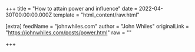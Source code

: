 
+++
title = "How to attain power and influence"
date = 2022-04-30T00:00:00.000Z
template = "html_content/raw.html"

[extra]
feedName = "johnwhiles.com"
author = "John Whiles"
originalLink = "https://johnwhiles.com/posts/power.html"
raw = ""

+++

